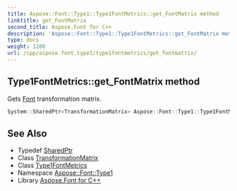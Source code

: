 ```yaml
---
title: Aspose::Font::Type1::Type1FontMetrics::get_FontMatrix method
linktitle: get_FontMatrix
second_title: Aspose.Font for C++
description: 'Aspose::Font::Type1::Type1FontMetrics::get_FontMatrix method. Gets Font transformation matrix in C++.'
type: docs
weight: 1200
url: /cpp/aspose.font.type1/type1fontmetrics/get_fontmatrix/
---
```

## Type1FontMetrics::get_FontMatrix method


Gets [Font](../../../aspose.font/font/) transformation matrix.

```cpp
System::SharedPtr<TransformationMatrix> Aspose::Font::Type1::Type1FontMetrics::get_FontMatrix() override
```

## See Also

* Typedef [SharedPtr](../../../system/sharedptr/)
* Class [TransformationMatrix](../../../aspose.font/transformationmatrix/)
* Class [Type1FontMetrics](../)
* Namespace [Aspose::Font::Type1](../../)
* Library [Aspose.Font for C++](../../../)
